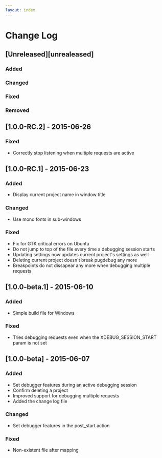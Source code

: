 ```yaml
---
layout: index
---
```


# Change Log

## [Unreleased][unrealeased]
### Added

### Changed

### Fixed

### Removed

## [1.0.0-RC.2] - 2015-06-26

### Fixed
 - Correctly stop listening when multiple requests are active

## [1.0.0-RC.1] - 2015-06-23

### Added
 - Display current project name in window title

### Changed
 - Use mono fonts in sub-windows

### Fixed
 - Fix for GTK critical errors on Ubuntu
 - Do not jump to top of the file every time a debugging session starts
 - Updating settings now updates current project's settings as well
 - Deleting current project doesn't break pugdebug any more
 - Breakpoints do not dissapear any more when debugging multiple requests

## [1.0.0-beta.1] - 2015-06-10

### Added
 - Simple build file for Windows

### Fixed
 - Tries debugging requests even when the XDEBUG_SESSION_START param is not set

## [1.0.0-beta] - 2015-06-07
### Added
 - Set debugger features during an active debugging session
 - Confirm deleting a project
 - Improved support for debugging multiple requests
 - Added the change log file

### Changed
 - Set debugger features in the post_start action

### Fixed
 - Non-existent file after mapping
